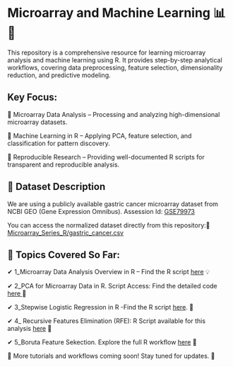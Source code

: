 # Microarray and Machine Learning 📊🤖
This repository is a comprehensive resource for learning microarray analysis and machine learning using R. It provides step-by-step analytical workflows, covering data preprocessing, feature selection, dimensionality reduction, and predictive modeling.

## Key Focus:
   🔹 Microarray Data Analysis – Processing and analyzing high-dimensional microarray datasets.
 
   🔹 Machine Learning in R – Applying PCA, feature selection, and classification for pattern discovery.
 
   🔹 Reproducible Research – Providing well-documented R scripts for transparent and reproducible analysis.
   ## 🧬 Dataset Description
We are using a publicly available gastric cancer microarray dataset from NCBI GEO (Gene Expression Omnibus).
Assession Id: [GSE79973](https://www.ncbi.nlm.nih.gov/geo/query/acc.cgi?acc=gse79973)

You can access the normalized dataset directly from this repository:📁[Microarray_Series_R/gastric_cancer.csv](https://github.com/zehrhiz/Microarray_Series_R/tree/main)

## 📌 Topics Covered So Far:
   ✔ 1_Microarray Data Analysis Overview in R – Find the R script [here](https://github.com/AI-Biotechnology-Bioinformatics/Microarray_Series_R/blob/main/01_Microarray_Overview.R) 
💡

   ✔ 2_PCA for Microarray Data in R. Script Access: Find the detailed code [here
](https://github.com/AI-Biotechnology-Bioinformatics/Microarray_Series_R/blob/main/02_PCA_microarray.R) 🧬 

   ✔ 3_Stepwise Logistic Regression in R -Find the R script [here](https://github.com/zehrhiz/Microarray_Series_R/blob/main/03_StepwiseSelection_microarray.R). 📌

   ✔ 4_ Recursive Features Elimination (RFE): R Script available for this analysis [here](https://github.com/AI-Biotechnology-Bioinformatics/Microarray_Series_R/blob/main/04_RFE_microarray.R) 📂

   ✔ 5_Boruta Feature Sekection. Explore the full R workflow [here](https://github.com/AI-Biotechnology-Bioinformatics/Microarray_Series_R/blob/main/05_Boruta_Microarray.R) 🔗 

🧪 More tutorials and workflows coming soon! Stay tuned for updates. 🚀
